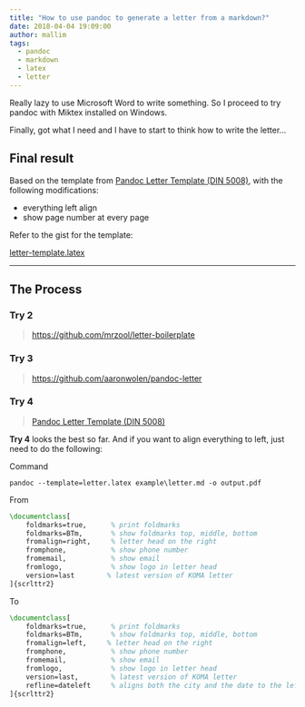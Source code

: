 ```yaml
---
title: "How to use pandoc to generate a letter from a markdown?"
date: 2018-04-04 19:09:00
author: mallim
tags:
  - pandoc
  - markdown
  - latex
  - letter
---
```


Really lazy to use Microsoft Word to write something. So I proceed to try pandoc with Miktex installed on Windows.

Finally, got what I need and I have to start to think how to write the letter...

## Final result

Based on the template from [Pandoc Letter Template (DIN 5008)](https://github.com/benedictdudel/pandoc-letter-din5008), with the following modifications:

- everything left align
- show page number at every page

Refer to the gist for the template:

[letter-template.latex](https://gist.github.com/mallim/80aeaa0560d1e9f4c80698f3abadac66)

<hr/>

## The Process

### Try 2

> https://github.com/mrzool/letter-boilerplate

### Try 3

> https://github.com/aaronwolen/pandoc-letter

### Try 4

> [Pandoc Letter Template (DIN 5008)](https://github.com/benedictdudel/pandoc-letter-din5008)

**Try 4** looks the best so far. And if you want to align everything to left, just need to do the following:

Command

```dos
pandoc --template=letter.latex example\letter.md -o output.pdf
```

From

```latex
\documentclass[
    foldmarks=true,      % print foldmarks
    foldmarks=BTm,       % show foldmarks top, middle, bottom
    fromalign=right,     % letter head on the right
    fromphone,           % show phone number
    fromemail,           % show email
    fromlogo,            % show logo in letter head
    version=last        % latest version of KOMA letter
]{scrlttr2}
```

To

```latex
\documentclass[
    foldmarks=true,      % print foldmarks
    foldmarks=BTm,       % show foldmarks top, middle, bottom
    fromalign=left,     % letter head on the right
    fromphone,           % show phone number
    fromemail,           % show email
    fromlogo,            % show logo in letter head
    version=last,        % latest version of KOMA letter
	refline=dateleft     % aligns both the city and the date to the left
]{scrlttr2}
```
